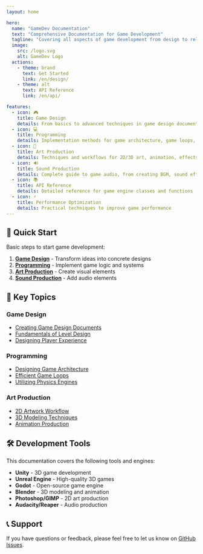```yaml
---
layout: home

hero:
  name: "GameDev Documentation"
  text: "Comprehensive Documentation for Game Development"
  tagline: "Covering all aspects of game development from design to release"
  image:
    src: /logo.svg
    alt: GameDev Logo
  actions:
    - theme: brand
      text: Get Started
      link: /en/design/
    - theme: alt
      text: API Reference
      link: /en/api/

features:
  - icon: 🎮
    title: Game Design
    details: From basics to advanced techniques in game design documents, level design, UI/UX design
  - icon: 💻
    title: Programming
    details: Implementation methods for game architecture, game loops, physics engines, and AI systems
  - icon: 🎨
    title: Art Production
    details: Techniques and workflows for 2D/3D art, animation, effects, and lighting
  - icon: 🔊
    title: Sound Production
    details: Complete guide to game audio, from creating BGM, sound effects, and voice to implementation
  - icon: 📚
    title: API Reference
    details: Detailed reference for game engine classes and functions
  - icon: ⚡
    title: Performance Optimization
    details: Practical techniques to improve game performance
---
```


## 🚀 Quick Start

Basic steps to start game development:

1. **[Game Design](/en/design/)** - Transform ideas into concrete designs
2. **[Programming](/en/programming/)** - Implement game logic and systems
3. **[Art Production](/en/art/)** - Create visual elements
4. **[Sound Production](/en/sound/)** - Add audio elements

## 📖 Key Topics

### Game Design
- [Creating Game Design Documents](/en/design/game-design-document)
- [Fundamentals of Level Design](/en/design/level-design)
- [Designing Player Experience](/en/design/ui-ux-design)

### Programming
- [Designing Game Architecture](/en/programming/architecture)
- [Efficient Game Loops](/en/programming/game-loop)
- [Utilizing Physics Engines](/en/programming/physics)

### Art Production
- [2D Artwork Workflow](/en/art/2d-art)
- [3D Modeling Techniques](/en/art/3d-modeling)
- [Animation Production](/en/art/animation)

## 🛠️ Development Tools

This documentation covers the following tools and engines:

- **Unity** - 3D game development
- **Unreal Engine** - High-quality 3D games
- **Godot** - Open-source game engine
- **Blender** - 3D modeling and animation
- **Photoshop/GIMP** - 2D art production
- **Audacity/Reaper** - Audio production

## 📞 Support

If you have questions or feedback, please feel free to let us know on [GitHub Issues](https://github.com/testkun08080/test-vitepress/issues).
